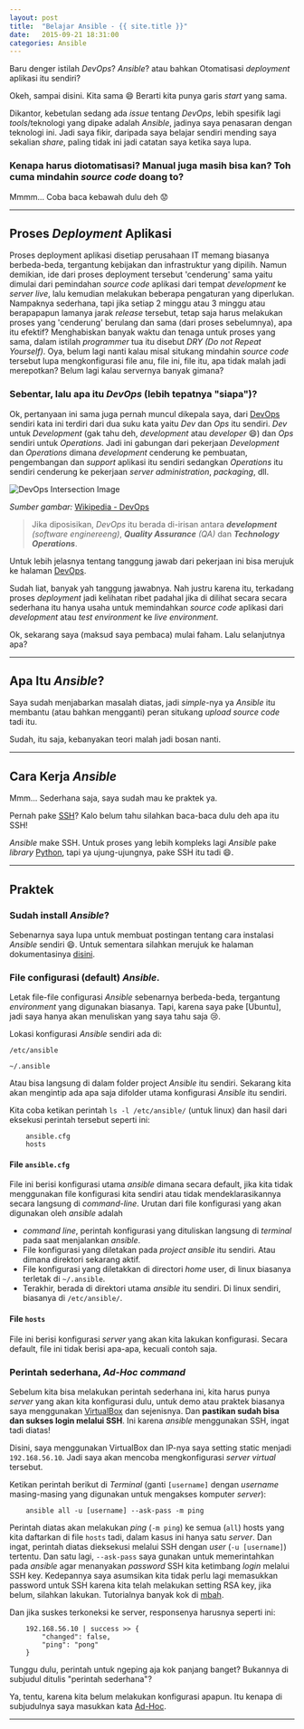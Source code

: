 ```yaml
---
layout: post
title:  "Belajar Ansible - {{ site.title }}"
date:   2015-09-21 18:31:00
categories: Ansible
---
```



Baru denger istilah _DevOps_? _Ansible_? atau bahkan Otomatisasi _deployment_
aplikasi itu sendiri?

Okeh, sampai disini. Kita sama :smile: Berarti kita punya garis _start_ yang
sama.

Dikantor, kebetulan sedang ada _issue_ tentang _DevOps_, lebih spesifik lagi
_tools_/teknologi yang dipake adalah _Ansible_, jadinya saya penasaran dengan
teknologi ini. Jadi saya fikir, daripada saya belajar sendiri mending saya
sekalian _share_, paling tidak ini jadi catatan saya ketika saya lupa.
<!-- readmore -->


### Kenapa harus diotomatisasi? Manual juga masih bisa kan? Toh cuma mindahin _source code_ doang to?
Mmmm... Coba baca kebawah dulu deh :worried:

-----------------------------------------------------------------------------


## Proses _Deployment_ Aplikasi
Proses deployment aplikasi disetiap perusahaan IT memang biasanya berbeda-beda,
tergantung kebijakan dan infrastruktur yang dipilih. Namun demikian, ide dari
proses deployment tersebut 'cenderung' sama yaitu dimulai dari pemindahan
_source code_ aplikasi dari tempat _development_ ke _server live_, lalu
kemudian melakukan beberapa pengaturan yang diperlukan. Nampaknya sederhana,
tapi jika setiap 2 minggu atau 3 minggu atau berapapapun lamanya jarak
_release_ tersebut, tetap saja harus melakukan proses yang 'cenderung' berulang
dan sama (dari proses sebelumnya), apa itu efektif? Menghabiskan banyak waktu
dan tenaga untuk proses yang sama, dalam istilah _programmer_ tua itu disebut
_DRY (Do not Repeat Yourself)_. Oya, belum lagi nanti kalau misal situkang
mindahin _source code_ tersebut lupa mengkonfigurasi file anu, file ini, file
itu, apa tidak malah jadi merepotkan? Belum lagi kalau servernya banyak
gimana?


### Sebentar, lalu apa itu _DevOps_ (lebih tepatnya "siapa")?
Ok, pertanyaan ini sama juga pernah muncul dikepala saya, dari [DevOps]
sendiri kata ini terdiri dari dua suku kata yaitu _Dev_ dan _Ops_ itu sendiri.
_Dev_ untuk _Development_ (gak tahu deh, _development_ atau _developer_
:smile:) dan _Ops_ sendiri untuk _Operations_. Jadi ini gabungan dari pekerjaan
_Development_ dan _Operations_ dimana _development_ cenderung ke pembuatan,
pengembangan dan _support_ aplikasi itu sendiri sedangkan _Operations_ itu
sendiri cenderung ke pekerjaan _server administration_, _packaging_, dll.


![DevOps Intersection Image][devops-image]


_Sumber gambar:_ [Wikipedia - DevOps]


> Jika diposisikan, _DevOps_ itu berada di-irisan antara ___development___
> _(software enginereeng)_, ___Quality Assurance___ _(QA)_ dan
> ___Technology Operations___.


Untuk lebih jelasnya tentang tanggung jawab dari pekerjaan ini bisa merujuk
ke halaman [DevOps].


Sudah liat, banyak yah tanggung jawabnya. Nah justru karena itu, terkadang
proses _deployment_ jadi kelihatan ribet padahal jika di dilihat secara
secara sederhana itu hanya usaha untuk memindahkan _source code_ aplikasi dari
_development_ atau _test environment_ ke _live environment_.


Ok, sekarang saya (maksud saya pembaca) mulai faham. Lalu selanjutnya apa?

-----------------------------------------------------------------------------


## Apa Itu _Ansible_?
Saya sudah menjabarkan masalah diatas, jadi _simple_-nya ya _Ansible_ itu
membantu (atau bahkan mengganti) peran situkang _upload source code_ tadi itu.

Sudah, itu saja, kebanyakan teori malah jadi bosan nanti.

-----------------------------------------------------------------------------


## Cara Kerja _Ansible_
Mmm... Sederhana saja, saya sudah mau ke praktek ya.


Pernah pake [SSH]? Kalo belum tahu silahkan baca-baca dulu deh apa itu SSH!


_Ansible_ make SSH. Untuk proses yang lebih kompleks lagi _Ansible_ pake
_library_ [Python], tapi ya ujung-ujungnya, pake SSH itu tadi :smile:.


-----------------------------------------------------------------------------

## Praktek


### Sudah install _Ansible_?
Sebenarnya saya lupa untuk membuat postingan tentang cara instalasi _Ansible_
sendiri :smile:. Untuk sementara silahkan merujuk ke halaman dokumentasinya
[disini].


### File configurasi (default) _Ansible_.
Letak file-file configurasi _Ansible_ sebenarnya berbeda-beda, tergantung
_environment_ yang digunakan biasanya. Tapi, karena saya pake [Ubuntu], jadi
saya hanya akan menuliskan yang saya tahu saja :cry:.


Lokasi konfigurasi _Ansible_ sendiri ada di:

`/etc/ansible`

`~/.ansible`

Atau bisa langsung di dalam folder project _Ansible_ itu sendiri. Sekarang
kita akan mengintip ada apa saja difolder utama konfigurasi _Ansible_ itu
sendiri.


Kita coba ketikan perintah `ls -l /etc/ansible/` (untuk linux) dan hasil dari
eksekusi perintah tersebut seperti ini:

        ansible.cfg
        hosts


#### File `ansible.cfg`
File ini berisi konfigurasi utama _ansible_ dimana secara default, jika kita
tidak menggunakan file konfigurasi kita sendiri atau tidak mendeklarasikannya
secara langsung di _command-line_. Urutan dari file konfigurasi yang akan
digunakan oleh _ansible_ adalah


- _command line_, perintah konfigurasi yang dituliskan langsung di _terminal_
  pada saat menjalankan _ansible_.
- File konfigurasi yang diletakan pada _project ansible_ itu sendiri. Atau
  dimana direktori sekarang aktif.
- File konfigurasi yang diletakkan di directori _home_ user, di linux biasanya
  terletak di `~/.ansible`.
- Terakhir, berada di direktori utama _ansible_ itu sendiri. Di linux sendiri,
  biasanya di `/etc/ansible/`.


#### File `hosts`
File ini berisi konfigurasi _server_ yang akan kita lakukan konfigurasi. Secara
default, file ini tidak berisi apa-apa, kecuali contoh saja.


### Perintah sederhana, _Ad-Hoc command_
Sebelum kita bisa melakukan perintah sederhana ini, kita harus punya _server_
yang akan kita konfigurasi dulu, untuk demo atau praktek biasanya saya
menggunakan [VirtualBox] dan sejenisnya. Dan __pastikan sudah bisa dan sukses
login melalui SSH__. Ini karena _ansible_ menggunakan SSH, ingat tadi diatas!


Disini, saya menggunakan VirtualBox dan IP-nya saya setting static menjadi
`192.168.56.10`. Jadi saya akan mencoba mengkonfigurasi _server_ _virtual_
tersebut.


Ketikan perintah berikut di _Terminal_ (ganti `[username]` dengan _username_
masing-masing yang digunakan untuk mengakses komputer _server_):

        ansible all -u [username] --ask-pass -m ping

Perintah diatas akan melakukan _ping_ (`-m ping`) ke semua (`all`) hosts yang
kita daftarkan di file `hosts` tadi, dalam kasus ini hanya satu _server_. Dan
ingat, perintah diatas dieksekusi melalui SSH dengan _user_ (`-u [username]`)
tertentu. Dan satu lagi, `--ask-pass` saya gunakan untuk memerintahkan pada
_ansible_ agar menanyakan _password_ SSH kita ketimbang _login_ melalui
SSH key. Kedepannya saya asumsikan kita tidak perlu lagi memasukkan password
untuk SSH karena kita telah melakukan setting RSA key, jika belum, silahkan
lakukan. Tutorialnya banyak kok di [mbah].


Dan jika suskes terkoneksi ke server, responsenya harusnya seperti ini:

        192.168.56.10 | success >> {
            "changed": false,
            "ping": "pong"
        }

Tunggu dulu, perintah untuk ngeping aja kok panjang banget? Bukannya di
subjudul ditulis "perintah sederhana"?


Ya, tentu, karena kita belum melakukan konfigurasi apapun. Itu kenapa
di subjudulnya saya masukkan kata [Ad-Hoc].

-----------------------------------------------------------------------------


[DevOps]: http://devops.com/2014/01/26/defining-the-dev-and-the-ops-in-devops/
[devops-image]: https://upload.wikimedia.org/wikipedia/commons/b/b5/Devops.svg
[Wikipedia - DevOps]: https://en.wikipedia.org/wiki/DevOps
[SSH]: http://www.ssh.com/
[Python]: https://www.python.org/
[disini]: https://docs.ansible.com/ansible/intro_installation.html
[VirtualBox]: https://www.virtualbox.org/wiki/Downloads
[mbah]: https://www.google.com
[Ad-Hoc]: https://id.wikipedia.org/wiki/Ad_hoc
